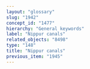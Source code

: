 ```yaml
---
layout: "glossary"
slug: "1942"
concept_id: "1477"
hierarchy: "General keywords"
label: "Nippur canals"
related_objects: "8498"
type: "148"
title: "Nippur canals"
previous_item: "1945"
---
```

